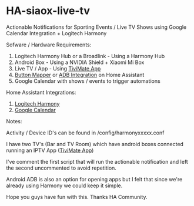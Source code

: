 # HA-siaox-live-tv


Actionable Notifications for Sporting Events / Live TV Shows using Google Calendar Integration + Logitech Harmony


Sofware / Hardware Requirements:

1. Logitech Harmony Hub or a Broadlink - Using a Harmony Hub
2. Android Box  -  Using a NVIDIA Shield + Xiaomi Mi Box
3. Live TV / App - Using [TiviMate App](https://play.google.com/store/apps/details?id=ar.tvplayer.tv&hl=en&gl=US)
4. [Button Mapper](https://play.google.com/store/apps/details?id=flar2.homebutton&hl=en&gl=US) or [ADB Integration](https://www.home-assistant.io/integrations/androidtv/) on Home Assistant
5. Google Calendar with shows / events to trigger automations


Home Assistant Integrations:

1. [Logitech Harmony](https://www.home-assistant.io/integrations/harmony/)
2. [Google Calendar](https://www.home-assistant.io/integrations/calendar.google/)


Notes:

Activity / Device ID's can be found in /config/harmonyxxxxx.conf

I have two TV's (Bar and TV Room) which have android boxes connected running an IPTV App ([TiviMate App](https://play.google.com/store/apps/details?id=ar.tvplayer.tv&hl=en&gl=US)) 

I've comment the first script that will run the actionable notification and left the second  uncommented to avoid repetition.

Android ADB is also an option for opening apps but I felt that since we're already using Harmony we could keep it simple.



Hope you guys have fun with this.
Thanks HA Community.



